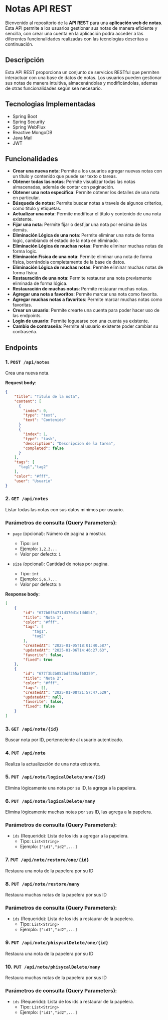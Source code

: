 # Notas API REST

Bienvenido al repositorio de la **API REST** para una **aplicación web de notas**. Esta API permite a los usuarios gestionar sus notas de manera eficiente y sencilla, con crear una cuenta en la aplicación podra acceder a las diferentes funcionalidades realizadas con las tecnologias descritas a continuación.

## Descripción

Esta API REST proporciona un conjunto de servicios RESTful que permiten interactuar con una base de datos de notas. Los usuarios pueden gestionar sus notas de manera intuitiva, almacenándolas y modificándolas, ademas de otras funcionalidades según sea necesario. 

## Tecnologias Implementadas

- Spring Boot
- Spring Security
- Spring WebFlux
- Reactive MongoDB
- Java Mail
- JWT

## Funcionalidades

- **Crear una nueva nota**: Permite a los usuarios agregar nuevas notas con un título y contenido que puede ser texto o tareas.
- **Obtener todas las notas**: Permite visualizar todas las notas almacenadas, además de contar con paginación.
- **Obtener una nota específica**: Permite obtener los detalles de una nota en particular.
- **Búsqueda de notas**: Permite buscar notas a travels de algunos criterios, como titulo y etiquetas.
- **Actualizar una nota**: Permite modificar el título y contenido de una nota existente.
- **Fijar una nota**: Permite fijar o desfijar una nota por encima de las demás.
- **Eliminación Lógica de una nota**: Permite eliminar una nota de forma logic, cambiando el estado de la nota en eliminado.
- **Eliminación Lógica de muchas notas**: Permite eliminar muchas notas de forma logic.
- **Eliminación Física de una nota**: Permite eliminar una nota de forma física, borrándola completamente de la base de datos.
- **Eliminación Lógica de muchas notas**: Permite eliminar muchas notas de forma física.
- **Restauración de una nota**: Permite restaurar una nota previamente eliminada de forma lógica.
- **Restauración de muchas notas**: Permite restaurar muchas notas.
- **Agregar una nota a favoritos**: Permite marcar una nota como favorita.
- **Agregar muchas notas a favoritos**: Permite marcar muchas notas como favoritas.
- **Crear un usuario**: Permite crearte una cuenta para poder hacer uso de las endpoints.
- **Login de usuario**: Permite loguearse con una cuenta ya existente.
- **Cambio de contraseña**: Permite al usuario existente poder cambiar su contraseña.

## Endpoints

### 1. `POST /api/notes`
Crea una nueva nota.

**Request body**:
```json
{
    "title": "Titulo de la nota",
    "content": [
      {
        "index": 0,
        "type": "text",
        "text": "Contenido"
      }
      {
        "index": 1,
        "type": "task",
        "description": "Descripcion de la tarea",
        "completed": false
      }
    ],
    "tags": [
      "tag1","tag2"
    ],
    "color": "#fff",
    "user": "Usuario"
}
```
### 2. `GET /api/notes`
Listar todas las notas con sus datos minimos por usuario.

### Parámetros de consulta (Query Parameters):

- `page` (opcional): Número de pagina a mostrar.
  - Tipo: `int`
  - Ejemplo: `1,2,3...`
  - Valor por defecto: `1`
  
- `size` (opcional): Cantidad de notas por pagina.
  - Tipo: `int`
  - Ejemplo: `5,6,7...`
  - Valor por defecto: `5`

**Response body**:
```json
[
    {
        "id": "677b0f54711d370d1c1dd0b1",
        "title": "Nota 1",
        "color": "#fff",
        "tags": [
            "tag1",
            "tag2"
        ],
        "createdAt": "2025-01-05T18:01:40.587",
        "updatedAt": "2025-01-06T14:46:27.63",
        "favorite": false,
        "fixed": true
    },
    {
        "id": "677f3b2b052bdf255af60359",
        "title": "Nota 2",
        "color": "#fff",
        "tags": [],
        "createdAt": "2025-01-08T21:57:47.529",
        "updatedAt": null,
        "favorite": false,
        "fixed": false
    }
]
```
### 3. `GET /api/note/{id}`
Buscar nota por ID, perteneciente al usuario autenticado.

### 4. `PUT /api/note`
Realiza la actualización de una nota existente.

### 5. `PUT /api/note/logicalDelete/one/{id}`
Elimina lógicamente una nota por su ID, la agrega a la papelera.

### 6. `PUT /api/note/logicalDelete/many`
Elimina lógicamente muchas notas por sus ID, las agrega a la papelera.

### Parámetros de consulta (Query Parameters):

- `ids` (Requerido): Lista de los ids a agregar a la papelera.
  - Tipo: `List<String>`
  - Ejemplo: `["id1","id2",...]`

### 7. `PUT /api/note/restore/one/{id}`
Restaura una nota de la papelera por su ID

### 8. `PUT /api/note/restore/many`
Restaura muchas notas de la papelera por sus ID

### Parámetros de consulta (Query Parameters):

- `ids` (Requerido): Lista de los ids a restaurar de la papelera.
  - Tipo: `List<String>`
  - Ejemplo: `["id1","id2",...]`

### 9. `PUT /api/note/phisycalDelete/one/{id}`
Restaura una nota de la papelera por su ID

### 10. `PUT /api/note/phisycalDelete/many`
Restaura muchas notas de la papelera por sus ID

### Parámetros de consulta (Query Parameters):

- `ids` (Requerido): Lista de los ids a restaurar de la papelera.
  - Tipo: `List<String>`
  - Ejemplo: `["id1","id2",...]`
